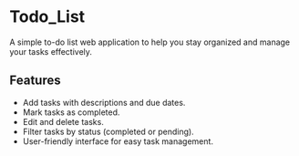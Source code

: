 # Todo_List
A simple to-do list web application to help you stay organized and manage your tasks effectively.

## Features

- Add tasks with descriptions and due dates.
- Mark tasks as completed.
- Edit and delete tasks.
- Filter tasks by status (completed or pending).
- User-friendly interface for easy task management.

